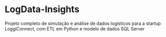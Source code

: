 # LogData-Insights
Projeto completo de simulação e análise de dados logísticos para a startup LoggiConnect, com ETL em Python e modelo de dados SQL Server
